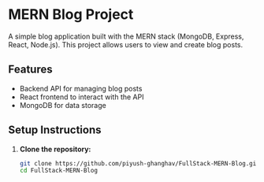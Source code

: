 # MERN Blog Project

A simple blog application built with the MERN stack (MongoDB, Express, React, Node.js). This project allows users to view and create blog posts.

## Features

- Backend API for managing blog posts
- React frontend to interact with the API
- MongoDB for data storage

## Setup Instructions

1. **Clone the repository:**

   ```bash
   git clone https://github.com/piyush-ghanghav/FullStack-MERN-Blog.git
   cd FullStack-MERN-Blog
